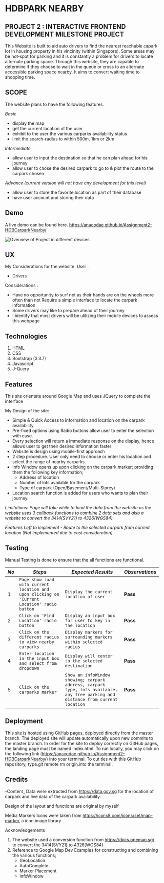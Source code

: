 # HDBPARK NEARBY

## PROJECT  2 :  INTERACTIVE FRONTEND DEVELOPMENT MILESTONE PROJECT

This Website is built to aid auto drivers to find the nearest reachable capark lot in housing property in his vincinity (within Singapore). 
Some areas may be hot-spot for parking and it is constantly a problem for drivers to locate alternate parking space.
Through this website, they are capable to determine if they choose to wait in the queue or cross to an alternate accessible parking space nearby.
It aims to convert waiting time to shopping time.

## SCOPE
The website plans to have the following features.

_Basic_
- display the map
- get the current location of the user
- exhibit to the user the various carparks availability status
- limit the search-radius to within 500m, 1km or 2km

_Intermediate_
- allow user to input the destination so that he can plan ahead for his journey
- allow user to chose the desired carpark to go to & plot the route to the carpark chosen

_Advance (current version will not have any development for this level)_
- allow user to store the favorite location as part of their database
- have user account and storing their data

## Demo

A live demo can be found here. https://anacodae.github.io/Assignment2-HDBCarparkNearby/ 

![Overview of Project in different devices](https://raw.githubusercontent.com/AnaCodaE/Assignment2-HDBCarparkNearby/master/images/project.png)

## UX
My Considerations for the website:
User : 
- Drivers

Considerations :  
- Have no opportunity to surf net as their hands are on the wheels more often than not Require a simple interface to locate the carpark information
- Some drivers may like to prepare ahead of their journey
- I identify that most drivers will be utilizing their mobile devices to assess this webpage

## Technologies
1. HTML
2. CSS
3. Bootstrap (3.3.7)
4. Javascript
5. J-Query

## Features
This site orientate around Google Map and uses JQuery to complete the interface

My Design of the site:
- Simple & Quick Access to information and location on the carpark availability.
- Pre-fixed options using Radio buttons allow user to enter the selection with ease.
- Every selection will return a immediate response on the display, hence allows user to get their desired information faster
- Website is design using mobile-first approach
- 2 step procedure. User only need to choose or enter his location and select the range of nearby carparks.
- Info Window opens up upon clicking on the carpark marker; providing them the following key information;
    - Address of location
    - Number of lots available for the carpark
    - Type of carpark (Open/Basement/Multi-Storey)
- Location search function is added for users who wants to plan their journey.

_Limitations: Page will take while to load the data from the website as the website uses 3 callback functions to combine 2 data sets and also a website to convert the 3414(SVY21) to 4326(WGS84)_

_Features Left to Implement_
_- Route to the selected carpark from current location (Not implemented due to cost consideration)_

## Testing
Manual Testing is done to ensure that the all functions are functional.


*No* | *Steps* | *Expected Results* | *Observations*
--- | --- | --- | ---
1 | `Page show load with current location and upon clicking on 'Current Location' radio button` | `Display the current location of user` | **Pass** 
2 | `Click on 'Find Location' radio button` | `Display an input box for user to key in the location` | **Pass** 
3 | `Click on the different radius to view nearby carparks` | `Display markers for surrounding markers within selected radius` | **Pass** 
4 | `Enter location in the input box and select from dropdown` | `Display will center to the selected destination` | **Pass** 
5 | `Click on the carparks marker` | `Show an infoWindow showing; carpark address, carpark type, lots available, any free parking and distance from current location` | **Pass** 

## Deployment

This site is hosted using GitHub pages, deployed directly from the master branch. 
The deployed site will update automatically upon new commits to the master branch. In order for the site to deploy correctly on GitHub pages, the landing page must be named index.html.
To run locally, you may click on the following link (https://anacodae.github.io/Assignment2-HDBCarparkNearby/)   into your terminal. 
To cut ties with this GitHub repository, type.git remote rm origin.into the terminal.

## Credits

-Content_
Data were extracted from https://data.gov.sg for the location of carpark and live data of the carpark availability.
 
Design of the layout and functions are original by myself

Media
Markers Icons were taken from https://icons8.com/icons/set/map-marker, a icon image library

Acknowledgements
1. The website used a conversion function from https://docs.onemap.sg/ to convert the 3414(SVY21) to 4326(WGS84)
2. Reference to Google Map Dev Examples for constructing and combining the various functions;
    - GeoLocation
    - AutoComplete
    - Marker Placement
    - InfoWindow
 
